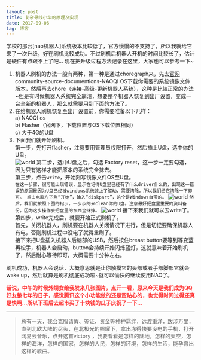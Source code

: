 ```yaml
---
layout: post
title: 复杂寻线小车的原理及实现
date: 2017-09-06
tag: 博客
---
```



学校的那台[nao机器人]系统版本比较低了，官方慢慢的不支持了，所以我就给它来了一次升级，好在刷机比较成功。不过刷机后机器人开机的时间比较长了，估计是硬件有点跟不上了吧...  现在把升级过程方法记录在这里，大家也可以参考一下~            

1. 机器人刷机的办法一般有两种，第一种是通过choregraph来，先去[官网](https://www.ald.softbankrobotics.com/en)community-source-documentions-NAOQI OS下载你需要的系统镜像文件版本，然后再去chore（连接-高级-更新机器人系统），这种是比较正常的办法~但是有时候机器人系统完全崩溃，想要整个机器人恢复到出厂设置，变成一台全新的机器人，那么就需要用到下面的方法了。
2. 在给机器人刷机恢复至出厂设置前，你需要准备以下几样：<br>
a) NAOQI os<br>
b) Flasher（官网下，下载位置与OS下载位置相同）<br>
c) 大于4G的U盘<br>
3. 下面我们就开始刷机。<br>
第一步，先打开flasher，注意要用管理员权限打开，然后插上U盘，选中你的U盘。<br>
![world](https://robotkang-1257995526.cos.ap-chengdu.myqcloud.com/nao%E6%9C%BA%E5%99%A8%E4%BA%BA%E5%88%B7%E6%9C%BA%E6%96%87%E7%AB%A0/2.png)
第二步，选中U盘之后，勾选 Factory reset，这一步一定要勾选，因为只有这样才能把原本的系统完全抹去。<br>
第三步，点击`write`，开始刻写镜像文件OS至U盘。<br>
`在这一步骤，很可能出现错误，显示在记得U盘里已经有了什么driver什么的，出现这一错误的原因是因为U盘已经被windows系统装上了驱动，需要清除，所以我们给它清除一下即可。
点击电脑左下角“开始”，输入“diskpart”，这个是Windows自带的。`
![world](https://robotkang-1257995526.cos.ap-chengdu.myqcloud.com/nao%E6%9C%BA%E5%99%A8%E4%BA%BA%E5%88%B7%E6%9C%BA%E6%96%87%E7%AB%A0/1.png)
`然后，我们就按照下图的指示，一步步的来clean你的U盘。注意最好把盘里重要的资料备份，因为这步操作会把盘里的东西全抹掉。`
![world](https://robotkang-1257995526.cos.ap-chengdu.myqcloud.com/nao%E6%9C%BA%E5%99%A8%E4%BA%BA%E5%88%B7%E6%9C%BA%E6%96%87%E7%AB%A0/3.png)
接下来我们就可以去write了。<br>
第四步，write完成后，就要开始正式刷机了。<br>
首先，关闭机器人，刷机要在机器人关闭情况下进行，但是切记要确保机器人有电，否则刷机过程中没电了就得重刷了。<br>
接下来把U盘插入机器人后脑部的USB，然后按住breast button要等到等变蓝再松手，机器人会启动，button会持续开始闪烁蓝灯，这就意味着开始刷机了，然后耐心等待即可，大概需要十分钟左右。

刷机成功，机器人会说话，大概意思就是让你触摸它的头部或者手部脚部它就会wake up，然后就算是刷机彻底成功啦~就可以愉快的继续使用NAO了。<br>


<p style="color: #FF2D2D">
<strong>话说，中午的时候外甥女给我发来几张图片，点开一看，原来今天是我们成为QQ好友整七年的日子，感觉腾讯这个小功能做的还是蛮贴心的，也觉得时间过得还真是快啊...所以下班后去超市买了十块钱的瓜子庆祝了一下...</strong>
</p>




----------
> 总有一天，我会克服请假、签证、资金等种种羁绊，远渡重洋，跋涉万里，直到北欧大陆的尽头，在北极光的照耀下，拿出冻得快要没电的手机，打开网易云音乐，点开这首victory ，我要看看是怎样的陆地，怎样的天空，怎样的海洋，怎样的国家，怎样的人民，怎样的环境，怎样的生活，能孕育出这样的歌曲。





